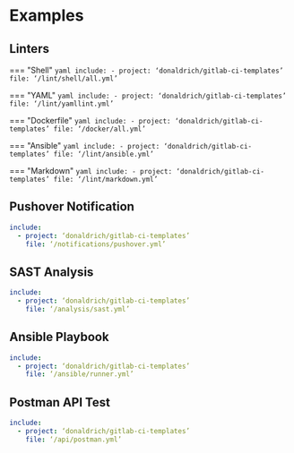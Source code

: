 # Examples


## Linters

=== "Shell"
    ``` yaml
    include:
      - project: ‘donaldrich/gitlab-ci-templates’
        file: ‘/lint/shell/all.yml’
    ```

=== "YAML"
    ``` yaml
    include:
      - project: ‘donaldrich/gitlab-ci-templates’
        file: ‘/lint/yamllint.yml’
    ```

=== "Dockerfile"
    ``` yaml
    include:
      - project: ‘donaldrich/gitlab-ci-templates’
        file: ‘/docker/all.yml’
    ```

=== "Ansible"
    ``` yaml
    include:
      - project: ‘donaldrich/gitlab-ci-templates’
        file: ‘/lint/ansible.yml’
    ```

=== "Markdown"
    ``` yaml
    include:
      - project: ‘donaldrich/gitlab-ci-templates’
        file: ‘/lint/markdown.yml’
    ```

## Pushover Notification

``` yaml
include:
  - project: ‘donaldrich/gitlab-ci-templates’
    file: ‘/notifications/pushover.yml’
```

## SAST Analysis

``` yaml
include:
  - project: ‘donaldrich/gitlab-ci-templates’
    file: ‘/analysis/sast.yml’
```

## Ansible Playbook

``` yaml
include:
  - project: ‘donaldrich/gitlab-ci-templates’
    file: ‘/ansible/runner.yml’
```

## Postman API Test

``` yaml
include:
  - project: ‘donaldrich/gitlab-ci-templates’
    file: ‘/api/postman.yml’
```
